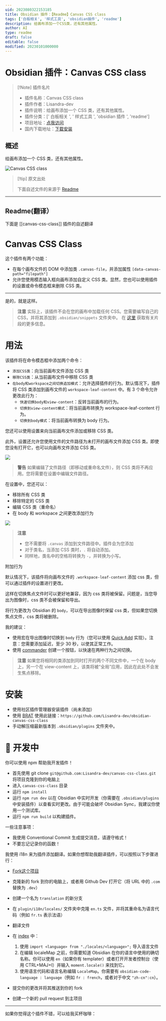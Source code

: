 ```yaml
---
uid: 2023080322153185
title: Obsidian 插件：【Readme】Canvas CSS class
tags: ['白板相关', '样式工具', 'obsidian插件', 'readme']
description: 给画布添加一个CSS类，还有其他属性。
author: AI
type: readme
draft: false
editable: false
modified: 20230101000000
---
```


# Obsidian 插件：Canvas CSS class

> [!Note] 插件名片
> - 插件名称：Canvas CSS class
> - 插件作者：Lisandra-dev
> - 插件说明：给画布添加一个 CSS 类，还有其他属性。
> - 插件分类：[' 白板相关 ', ' 样式工具 ', 'obsidian 插件 ', 'readme']
> - 项目地址：[点我访问](https://github.com/Lisandra-dev/obsidian-canvas-css-class)
> - 国内下载地址：[下载安装](https://pkmer.cn/products/plugin/pluginMarket/?canvas-css-class)

## 概述

给画布添加一个 CSS 类，还有其他属性。

![Canvas CSS class](https://cdn.pkmer.cn/covers/canvas-css-class.png!pkmer)

> [!tip] 原文出处
>
>下面自述文件的来源于 [Readme](https://ghproxy.net/https://raw.githubusercontent.com/Lisandra-dev/obsidian-canvas-css-class/master/README.md)
>

---

## Readme(翻译）

下面是 [[canvas-css-class]] 插件的自述翻译

# Canvas CSS Class

这个插件有两个功能：

- 在每个画布文件的 DOM 中添加类 `.canvas-file`，并添加属性 `[data-canvas-path="filepath"]`
- 允许您使用模态输入框向画布添加自定义 CSS 类。显然，您也可以使用插件的设置或命令模态框来删除 CSS 类。

---

是的，就是这样。

> **注意**
> 实际上，该插件不会在您的画布中加载任何 CSS。您需要编写自己的 CSS，并将其添加到 `.obsidian/snippets` 文件夹中。
> 在 [这里](https://help.obsidian.md/Extending+Obsidian/CSS+snippets) 获取有关片段的更多信息。

# 用法

该插件将在命令模态框中添加两个命令：

- `添加CSS类`：向当前画布文件添加 CSS 类
- `移除CSS类`：从当前画布文件中移除 CSS 类
- `在body和workspace之间切换追加模式`：允许选择插件的行为。默认情况下，插件将 CSS 类添加到画布文件的 `workspace-leaf-content` 中。有 3 个命令允许更改此行为：
  - `快速切换body和view-content`：反转当前画布的行为。
  - `切换到view-content模式`：将当前画布转换为 workspace-leaf-content 行为。
  - `切换到body模式`：将当前画布转换为 body 行为。

您还可以使用设置来向当前画布文件添加或移除 CSS 类。

此外，设置还允许您使用文件的文件路径为未打开的画布文件添加 CSS 类。即使您没有打开它，也可以向画布文件添加 CSS 类。

![](docs/add_css_class_settings.png)

> **警告**
> 如果编辑了文件路径（即移动或重命名文件），则 CSS 类将不再应用。您将需要在设置中编辑文件路径。

在设置中，您还可以：

- 移除所有 CSS 类
- 移除特定的 CSS 类
- 编辑 CSS 类（重命名）
- 在 body 和 workspace 之间更改添加行为

![](docs/canvas-settings.png)

> **注意**
> - 您不需要将 `.canvas` 添加到文件路径中。插件会为您添加
> - 对于类名，当添加 CSS 类时，`.` 将自动添加。
> - 同样地，类名中的空格将转换为 `-`，并转换为小写。

附加行为

默认情况下，该插件将向画布文件的 `.workspace-leaf-content` 添加 css 类，但可以通过插件的设置进行更改。

这样在切换焦点文件时可以更好地兼容，因为 css 类将被保留。问题是，当您导出为图像时，css 类不会被保留和导出。

将行为更改为 Obsidian 的 `body`，可以在导出图像时保留 css 类，但如果您切换焦点文件，css 类将被删除。

我的建议：

- 使用宏在导出图像时切换到 `body` 行为（您可以使用 [Quick Add](https://github.com/chhoumann/quickadd) 实现）。注意：您需要添加延迟，至少 30 秒，以使其正常工作。
- 使用 [commander](https://github.com/phibr0/obsidian-commander) 创建一个按钮，以快速在两种行为之间切换。

> **注意**
> 如果您将相同的类添加到同时打开的两个不同文件中，一个在 body 上，另一个在 view-content 上，该类将被“全局”应用，因此在此处不会发生焦点移除。

# 安装

- 使用社区插件管理器安装插件（尚未添加）
- 使用 [BRAT](https://github.com/TfTHacker/obsidian42-brat) 使用此链接：`https://github.com/Lisandra-dev/obsidian-canvas-css-class`
- 手动解压缩最新版本到 `.obsidian/plugins` 文件夹中。

# :robot: 开发中

你可以使用 npm 帮助我开发插件！

- 首先使用 git clone `git@github.com:Lisandra-dev/canvas-css-class.git` 将项目克隆到你的电脑上
- 进入 `canvas-css-class` 目录
- 运行 `npm install`
- 运行 `npm run dev` 以在 Obsidian 中实时开发（你需要在 `.obsidian/plugins` 中安装插件）以查看实时更改。由于可能会破坏 Obsidian Sync，我建议你使用一个测试库。
- 运行 `npm run build` 以构建插件。

一些注意事项：

- 我使用 Conventional Commit 生成提交消息，请遵守格式！
- 不要忘记记录你的函数！

我使用 i18n 来为插件添加翻译。如果你想帮助我翻译插件，可以按照以下步骤进行：

- [Fork这个项目](https://github.com/Lisandra-dev/obsidian-canvas-css-class/fork)
- 克隆新的 fork 到你的电脑上，或者用 Github Dev 打开它（将 URL 中的 `.com` 替换为 `.dev`）
- 创建一个名为 `translation` 的新分支
- 在 `plugin/i18n/locales/` 文件夹中克隆 `en.ts` 文件，并将其重命名为语言代码（例如 `fr.ts` 表示法语）
- 翻译文件
- 在 [index](plugin/i18n/index.ts) 中：
    1. 使用 `import <language> from "./locales/<language>";` 导入语言文件
    2. 在编辑 localeMap 之前，你需要知道 Obsidian 在你的语言中使用的确切名称。你可以使用 `en`（如果你有 templater）或者打开开发者控制台（使用 CTRL+MAJ+I）并输入 `moment.locale()` 来找到它。
    3. 使用语言代码和语言名称编辑 `LocaleMap`。你需要有 `obsidian-code-language : language`（例如 `fr : french`，或者对于中文 `"zh-cn":cn`）。

- 提交你的更改并将其推送到你的 fork
- 创建一个新的 pull request 到主项目


---

如果你觉得这个插件不错，可以给我买杯咖啡：<br/>

